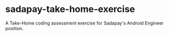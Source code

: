 # sadapay-take-home-exercise
A Take-Home coding assessment exercise for Sadapay's Android Engineer position.
